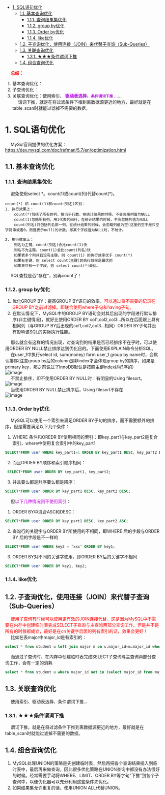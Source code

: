 
<!-- TOC -->

- [1. SQL语句优化](#1-sql语句优化)
    - [1.1. 基本查询优化](#11-基本查询优化)
        - [1.1.1. 查询结果集优化](#111-查询结果集优化)
        - [1.1.2. group by优化](#112-group-by优化)
        - [1.1.3. Order by优化](#113-order-by优化)
        - [1.1.4. like优化](#114-like优化)
    - [1.2. 子查询优化，使用连接（JOIN）来代替子查询（Sub-Queries）](#12-子查询优化使用连接join来代替子查询sub-queries)
    - [1.3. 关联查询优化](#13-关联查询优化)
        - [1.3.1. ★★★条件谓词下推](#131-★★★条件谓词下推)
    - [1.4. 组合查询优化](#14-组合查询优化)

<!-- /TOC -->

&emsp; **<font color = "red">总结：</font>**  
1. 基本查询优化：  
2. 子查询优化：
2. 关联查询优化：使用索引、 **<font color = "bllue">驱动表选择、`条件谓词下推`</font>** ......  
&emsp; 谓词下推，就是在将过滤条件下推到离数据源更近的地方，最好就是在table_scan时就能过滤掉不需要的数据。  



# 1. SQL语句优化
<!--
https://mp.weixin.qq.com/s/aJJ-KddVIFJ4b-eXKbxSSg
-->
&emsp; MySql官网提供的优化方案：https://dev.mysql.com/doc/refman/5.7/en/optimization.html  

## 1.1. 基本查询优化  
### 1.1.1. 查询结果集优化  

&emsp; 避免使用select \*。count(1)或count(列)代替count(*)。  

    count(*) 和 count(1)和count(列名)区别：  
    1. 执行效果上： 
        count(*)包括了所有的列，相当于行数，在统计结果的时候，不会忽略列值为NULL  
        count(1)忽略所有列，用1代表代码行，在统计结果的时候，不会忽略列值为NULL  
        count(列名)只包括列名那一列，在统计结果的时候，会忽略列值为空(这里的空不是只空字符串或者0，而是表示null)的计数，即某个字段值为NULL时，不统计。
    
    2. 执行效率上：  
        列名为主键，count(列名)会比count(1)快  
        列名不为主键，count(1)会比count(列名)快  
        如果表多个列并且没有主键，则 count(1) 的执行效率优于 count(*)  
        如果有主键，则 select count(主键)的执行效率是最优的  
        如果表只有一个字段，则 select count(*)最优。

&emsp; SQL查找是否"存在"，别再count了！   
<!-- 
https://mp.weixin.qq.com/s/4LV0endLdelsZrK6RHJzew
-->

### 1.1.2. group by优化 
<!-- 
Group by 优化 
https://mp.weixin.qq.com/s/YXVRNQz0HJu_qvJktxQuMw
-->
1. 优化GROUP BY：提高GROUP BY语句的效率，<font color = "red">可以通过将不需要的记录在GROUP BY之前过滤掉。即联合使用where子句和having子句。</font>  
2. 在默认情况下，MySQL中的GROUP BY语句会对其后出现的字段进行默认排序(非主键情况)，就好比使用ORDER BY col1,col2,col3…所以在后面跟上具有相同列（与GROUP BY后出现的col1,col2,col3…相同）ORDER BY子句并没有影响该SQL的实际执行性能。  

&emsp; 那么就会有这样的情况出现，对查询到的结果是否已经排序不在乎时，可以使用ORDER BY NULL禁止排序达到优化目的。下面使用EXPLAIN命令分析SQL。  
&emsp; 在user_1中执行select id, sum(money) form user_1 group by name时，会默认排序(注意group by后的column是非index才会体现group by的排序，如果是primary key，那之前说过了InnoDB默认是按照主键index排好序的)  
![image](http://182.92.69.8:8081/img/SQL/sql-53.png)  
&emsp; 不禁止排序，即不使用ORDER BY NULL时：有明显的Using filesort。  
![image](http://182.92.69.8:8081/img/SQL/sql-54.png)  
&emsp; 当使用ORDER BY NULL禁止排序后，Using filesort不存在  
![image](http://182.92.69.8:8081/img/SQL/sql-55.png)  

### 1.1.3. Order by优化 
<!-- 
MySQL中order by语句的实现原理以及优化手段 
https://mp.weixin.qq.com/s/FykC_mfqJH5oics3wIzBQA
-->
&emsp; MySQL可以使用一个索引来满足ORDER BY子句的排序，而不需要额外的排序，但是需要满足以下几个条件：  
1. WHERE 条件和OREDR BY使用相同的索引：即key_part1与key_part2是复合索引，where中使用复合索引中的key_part1  
```sql
SELECT*FROM user WHERE key_part1=1 ORDER BY key_part1 DESC, key_part2 DESC;
```
2. 而且ORDER BY顺序和索引顺序相同：  
```sql
 SELECT*FROM user ORDER BY key_part1, key_part2;
```
3. 并且要么都是升序要么都是降序：  
```sql
SELECT*FROM user ORDER BY key_part1 DESC, key_part2 DESC;
```


&emsp; 但<font color = "clime">以下几种情况则不使用索引</font>：  

1. ORDER BY中混合ASC和DESC：  
```sql
SELECT*FROM user ORDER BY key_part1 DESC, key_part2 ASC;
```
2. 查询行的关键字与ORDER BY所使用的不相同，即WHERE 后的字段与ORDER BY 后的字段是不一样的  
```sql
SELECT*FROM user WHERE key2 = ‘xxx’ ORDER BY key1;
```
3. ORDER BY对不同的关键字使用，即ORDER BY后的关键字不相同  
```sql 
SELECT*FROM user ORDER BY key1, key2;
```

### 1.1.4. like优化  
<!-- 
like %%怎么优化
https://mp.weixin.qq.com/s/ygvuP35B_sJAlBHuuEJhfg
-->

## 1.2. 子查询优化，使用连接（JOIN）来代替子查询（Sub-Queries）  
<!-- 
3、使用连接（JOIN）来代替子查询（Sub-Queries）
https://mp.weixin.qq.com/s/lQ8CGYFpmPnxSzghxFYe9g
-->

&emsp; <font color = "red">使用子查询有时候可以使用更有效的JOIN连接代替，这是因为MySQL中不需要在内存中创建临时表完成SELECT子查询与主查询两部分查询工作。但是并不是所有的时候都成立，最好是在on关键字后面的列有索引的话，效果会更好！</font>  
&emsp; 比如在表major中major_id是有索引的：  

```sql
select * from student u left join major m on u.major_id=m.major_id where m.major_id is null;
```

&emsp; 而通过子查询时，在内存中创建临时表完成SELECT子查询与主查询两部分查询工作，会有一定的消耗  

```sql
select * from student u where major_id not in (select major_id from major);
```

## 1.3. 关联查询优化  
&emsp; 使用索引、驱动表选择、条件谓词下推...

### 1.3.1. ★★★条件谓词下推
<!-- 
sql优化中join 条件谓词下推
https://zhuanlan.zhihu.com/p/129026235
-->
&emsp; 谓词下推，就是在将过滤条件下推到离数据源更近的地方，最好就是在table_scan时就能过滤掉不需要的数据。  


## 1.4. 组合查询优化  
1. MySQL处理UNION的策略是先创建临时表，然后再把各个查询结果插入到临时表中，最后再来做查询。因此很多优化策略在UNION查询中都没有办法很好的时候。经常需要手动将WHERE、LIMIT、ORDER BY等字句“下推”到各个子查询中，以便优化器可以充分利用这些条件先优化。  
2. 如果结果集允许重复的话，使用UNION ALL代替UNION。  
